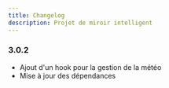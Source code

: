 ```yaml
---
title: Changelog
description: Projet de miroir intelligent
---
```


### 3.0.2
- Ajout d'un hook pour la gestion de la météo
- Mise à jour des dépendances